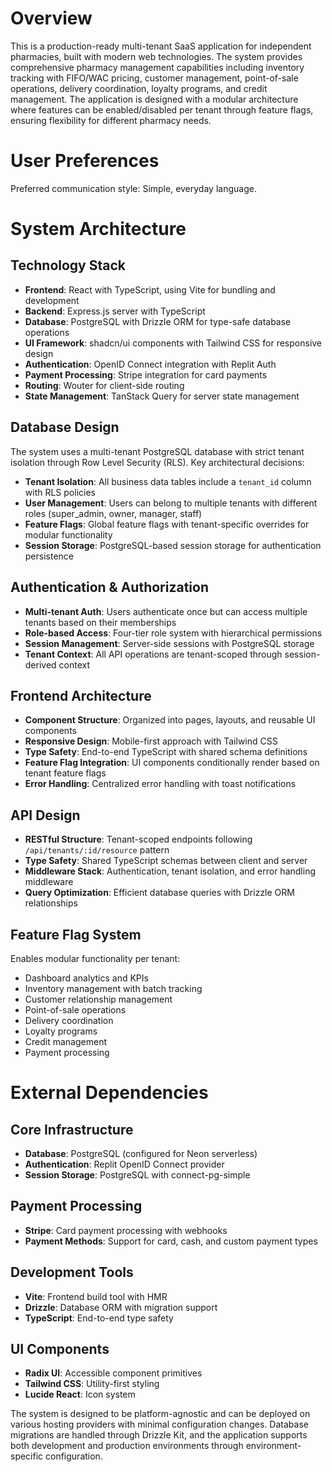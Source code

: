 # Overview

This is a production-ready multi-tenant SaaS application for independent pharmacies, built with modern web technologies. The system provides comprehensive pharmacy management capabilities including inventory tracking with FIFO/WAC pricing, customer management, point-of-sale operations, delivery coordination, loyalty programs, and credit management. The application is designed with a modular architecture where features can be enabled/disabled per tenant through feature flags, ensuring flexibility for different pharmacy needs.

# User Preferences

Preferred communication style: Simple, everyday language.

# System Architecture

## Technology Stack
- **Frontend**: React with TypeScript, using Vite for bundling and development
- **Backend**: Express.js server with TypeScript
- **Database**: PostgreSQL with Drizzle ORM for type-safe database operations
- **UI Framework**: shadcn/ui components with Tailwind CSS for responsive design
- **Authentication**: OpenID Connect integration with Replit Auth
- **Payment Processing**: Stripe integration for card payments
- **Routing**: Wouter for client-side routing
- **State Management**: TanStack Query for server state management

## Database Design
The system uses a multi-tenant PostgreSQL database with strict tenant isolation through Row Level Security (RLS). Key architectural decisions:

- **Tenant Isolation**: All business data tables include a `tenant_id` column with RLS policies
- **User Management**: Users can belong to multiple tenants with different roles (super_admin, owner, manager, staff)
- **Feature Flags**: Global feature flags with tenant-specific overrides for modular functionality
- **Session Storage**: PostgreSQL-based session storage for authentication persistence

## Authentication & Authorization
- **Multi-tenant Auth**: Users authenticate once but can access multiple tenants based on their memberships
- **Role-based Access**: Four-tier role system with hierarchical permissions
- **Session Management**: Server-side sessions with PostgreSQL storage
- **Tenant Context**: All API operations are tenant-scoped through session-derived context

## Frontend Architecture
- **Component Structure**: Organized into pages, layouts, and reusable UI components
- **Responsive Design**: Mobile-first approach with Tailwind CSS
- **Type Safety**: End-to-end TypeScript with shared schema definitions
- **Feature Flag Integration**: UI components conditionally render based on tenant feature flags
- **Error Handling**: Centralized error handling with toast notifications

## API Design
- **RESTful Structure**: Tenant-scoped endpoints following `/api/tenants/:id/resource` pattern
- **Type Safety**: Shared TypeScript schemas between client and server
- **Middleware Stack**: Authentication, tenant isolation, and error handling middleware
- **Query Optimization**: Efficient database queries with Drizzle ORM relationships

## Feature Flag System
Enables modular functionality per tenant:
- Dashboard analytics and KPIs
- Inventory management with batch tracking
- Customer relationship management
- Point-of-sale operations
- Delivery coordination
- Loyalty programs
- Credit management
- Payment processing

# External Dependencies

## Core Infrastructure
- **Database**: PostgreSQL (configured for Neon serverless)
- **Authentication**: Replit OpenID Connect provider
- **Session Storage**: PostgreSQL with connect-pg-simple

## Payment Processing
- **Stripe**: Card payment processing with webhooks
- **Payment Methods**: Support for card, cash, and custom payment types

## Development Tools
- **Vite**: Frontend build tool with HMR
- **Drizzle**: Database ORM with migration support
- **TypeScript**: End-to-end type safety

## UI Components
- **Radix UI**: Accessible component primitives
- **Tailwind CSS**: Utility-first styling
- **Lucide React**: Icon system

The system is designed to be platform-agnostic and can be deployed on various hosting providers with minimal configuration changes. Database migrations are handled through Drizzle Kit, and the application supports both development and production environments through environment-specific configuration.